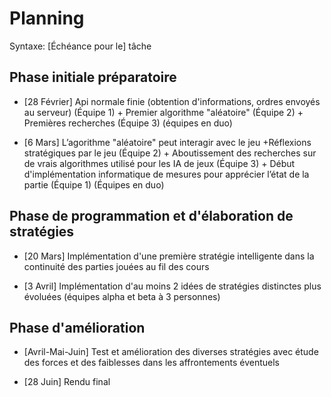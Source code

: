 # Planning

Syntaxe: [Échéance pour le] tâche 

## Phase initiale préparatoire 

- [28 Février] Api normale finie (obtention d'informations, ordres envoyés au serveur) (Équipe 1) + Premier algorithme "aléatoire" (Équipe 2) + Premières recherches (Équipe 3) (équipes en duo)

- [6 Mars] L’agorithme "aléatoire" peut interagir avec le jeu +Réflexions stratégiques par le jeu (Équipe 2) + Aboutissement des recherches sur de vrais algorithmes utilisé pour les IA de jeux (Équipe 3) + Début d'implémentation informatique de mesures pour apprécier l’état de la partie (Équipe 1) (Équipes en duo)

## Phase de programmation et d'élaboration de stratégies

- [20 Mars] Implémentation d'une première stratégie intelligente dans la continuité des parties jouées au fil des cours

- [3 Avril] Implémentation d'au moins 2 idées de stratégies distinctes plus évoluées (équipes alpha et beta à 3 personnes) 

## Phase d'amélioration 
- [Avril-Mai-Juin] Test et amélioration des diverses stratégies avec étude des forces et des faiblesses dans les affrontements éventuels

- [28 Juin] Rendu final
